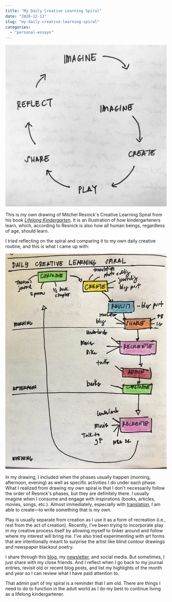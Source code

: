```yaml
---
title: "My Daily Creative Learning Spiral"
date: "2020-12-11"
slug: "my-daily-creative-learning-spiral"
categories:
  - "personal-essays"
---
```


![Creative learning spiral](images/creative-learning-spiral.jpg)

This is my own drawing of Mitchel Resnick's Creative Learning Spiral from his book _[Lifelong Kindergarten](https://mitpress.mit.edu/books/lifelong-kindergarten)_. It is an illustration of how kindergarteners learn, which, according to Resnick is also how all human beings, regardless of age, should learn.

I tried reflecting on the spiral and comparing it to my own daily creative routine, and this is what I came up with:

![Daily creative learning spiral](images/daily-creative-learning-spiral.jpg)

In my drawing, I included when the phases usually happen (morning, afternoon, evening) as well as specific activities I do under each phase. What I realized from drawing my own spiral is that I don't necessarily follow the order of Resnick's phases, but they are definitely there. I usually imagine when I consume and engage with inspirations (books, articles, movies, songs, etc.). Almost immediately, especially with [translation](https://www.instagram.com/explore/tags/vithoreau/), I am able to create—to write something that is my own.

Play is usually separate from creation as I use it as a form of recreation (i.e., rest from the act of creation). Recently, I've been trying to incorporate play in my creative process itself by allowing myself to tinker around and follow where my interest will bring me. I've also tried experimenting with art forms that are intentionally meant to surprise the artist like blind contour drawings and newspaper blackout poetry.

I share through this [blog](/blog), my [newsletter](/newsletter/), and social media. But sometimes, I just share with my close friends. And I reflect when I go back to my journal entries, revisit old or recent blog posts, and list my highlights of the month and year so I can review what I have paid attention to.

That admin part of my spiral is a reminder that I am old. There are things I need to do to function in the adult world as I do my best to continue living as a lifelong kindergartener.
